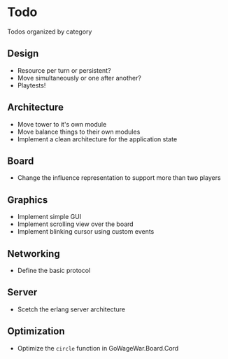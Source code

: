 # Todo
Todos organized by category

## Design
* Resource per turn or persistent?
* Move simultaneously or one after another?
* Playtests!

## Architecture
* Move tower to it's own module
* Move balance things to their own modules
* Implement a clean architecture for the application state

## Board
* Change the influence representation to support more than two players

## Graphics
* Implement simple GUI
* Implement scrolling view over the board
* Implement blinking cursor using custom events

## Networking
* Define the basic protocol

## Server
* Scetch the erlang server architecture

## Optimization
* Optimize the `circle` function in GoWageWar.Board.Cord
